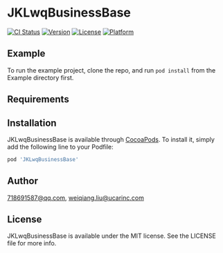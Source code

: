 # JKLwqBusinessBase

[![CI Status](https://img.shields.io/travis/718691587@qq.com/JKLwqBusinessBase.svg?style=flat)](https://travis-ci.org/718691587@qq.com/JKLwqBusinessBase)
[![Version](https://img.shields.io/cocoapods/v/JKLwqBusinessBase.svg?style=flat)](https://cocoapods.org/pods/JKLwqBusinessBase)
[![License](https://img.shields.io/cocoapods/l/JKLwqBusinessBase.svg?style=flat)](https://cocoapods.org/pods/JKLwqBusinessBase)
[![Platform](https://img.shields.io/cocoapods/p/JKLwqBusinessBase.svg?style=flat)](https://cocoapods.org/pods/JKLwqBusinessBase)

## Example

To run the example project, clone the repo, and run `pod install` from the Example directory first.

## Requirements

## Installation

JKLwqBusinessBase is available through [CocoaPods](https://cocoapods.org). To install
it, simply add the following line to your Podfile:

```ruby
pod 'JKLwqBusinessBase'
```

## Author

718691587@qq.com, weiqiang.liu@ucarinc.com

## License

JKLwqBusinessBase is available under the MIT license. See the LICENSE file for more info.
